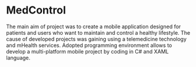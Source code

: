 # MedControl

<p>
The main aim of project was to create a mobile application designed for patients and users who want
to maintain and control a healthy lifestyle. The cause of developed projects was gaining using a
telemedicine technology and mHealth services. Adopted programming environment allows to develop a multi-platform mobile project by coding in C# and XAML language. </p>
